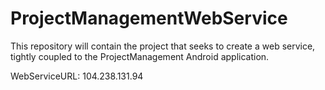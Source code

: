 # ProjectManagementWebService
This repository will contain the project that seeks to create a web service, tightly coupled to the ProjectManagement Android application.

WebServiceURL: 104.238.131.94
